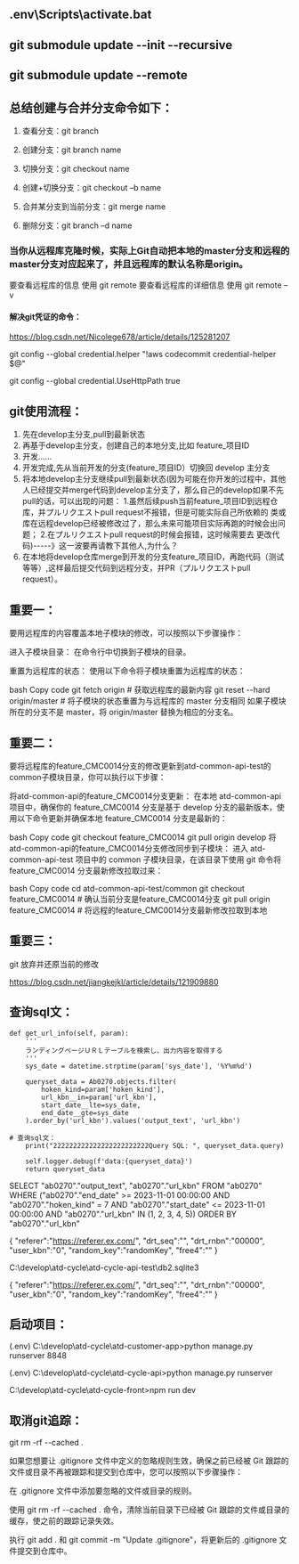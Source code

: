 ## .env\Scripts\activate.bat

## git submodule update --init --recursive
## git submodule update --remote


## 总结创建与合并分支命令如下：

1. 查看分支：git branch

2. 创建分支：git branch name

3. 切换分支：git checkout name

4. 创建+切换分支：git checkout –b name

5. 合并某分支到当前分支：git merge name

6. 删除分支：git branch –d name


### 当你从远程库克隆时候，实际上Git自动把本地的master分支和远程的master分支对应起来了，并且远程库的默认名称是origin。

要查看远程库的信息 使用 git remote
要查看远程库的详细信息 使用 git remote –v



#### 解决git凭证的命令：
https://blog.csdn.net/Nicolege678/article/details/125281207

git config --global credential.helper "!aws codecommit credential-helper $@"
 
git config --global credential.UseHttpPath true




## git使用流程：

1. 先在develop主分支,pull到最新状态
2. 再基于develop主分支，创建自己的本地分支,比如 feature_项目ID
3. 开发......
4. 开发完成,先从当前开发的分支(feature_项目ID）切换回 develop 主分支
5. 将本地develop主分支继续pull到最新状态(因为可能在你开发的过程中，其他人已经提交并merge代码到develop主分支了，那么自己的develop如果不先
  pull的话，可以出现的问题： 1.虽然后续push当前feature_项目ID到远程仓库，并プルリクエストpull request不报错，但是可能实际自己所依赖的
  类或库在远程develop已经被修改过了，那么未来可能项目实际再跑的时候会出问题； 2.在プルリクエストpull request的时候会报错，这时候需要去
  更改代码)-----》这一波要再请教下其他人,为什么？
6. 在本地将develop仓库merge到开发的分支feature_项目ID，再跑代码（测试等等）,这样最后提交代码到远程分支，并PR（プルリクエストpull request）。




## 重要一：

要用远程库的内容覆盖本地子模块的修改，可以按照以下步骤操作：

进入子模块目录： 在命令行中切换到子模块的目录。

重置为远程库的状态： 使用以下命令将子模块重置为远程库的状态：

bash
Copy code
git fetch origin        # 获取远程库的最新内容
git reset --hard origin/master    # 将子模块的状态重置为与远程库的 master 分支相同
如果子模块所在的分支不是 master，将 origin/master 替换为相应的分支名。



## 重要二：

要将远程库的feature_CMC0014分支的修改更新到atd-common-api-test的common子模块目录，你可以执行以下步骤：

将atd-common-api的feature_CMC0014分支更新：
在本地 atd-common-api 项目中，确保你的 feature_CMC0014 分支是基于 develop 分支的最新版本，使用以下命令更新并确保本地 feature_CMC0014 分支是最新的：

bash
Copy code
git checkout feature_CMC0014
git pull origin develop
将atd-common-api的feature_CMC0014分支修改同步到子模块：
进入 atd-common-api-test 项目中的 common 子模块目录，在该目录下使用 git 命令将 feature_CMC0014 分支最新修改拉取过来：

bash
Copy code
cd atd-common-api-test/common
git checkout feature_CMC0014     # 确认当前分支是feature_CMC0014分支
git pull origin feature_CMC0014  # 将远程的feature_CMC0014分支最新修改拉取到本地


## 重要三：

git 放弃并还原当前的修改

https://blog.csdn.net/jiangkejkl/article/details/121909880



## 查询sql文：
    def get_url_info(self, param):
        '''
        ランディングページＵＲＬテーブルを検索し、出力内容を取得する
        '''
        sys_date = datetime.strptime(param['sys_date'], '%Y%m%d')
        
        queryset_data = Ab0270.objects.filter(
            hoken_kind=param['hoken_kind'],
            url_kbn__in=param['url_kbn'],
            start_date__lte=sys_date,
            end_date__gte=sys_date
        ).order_by('url_kbn').values('output_text', 'url_kbn')
	
	# 查询sql文：
        print("222222222222222222222222Query SQL: ", queryset_data.query)  

        self.logger.debug(f'data:{queryset_data}')
        return queryset_data





SELECT "ab0270"."output_text", "ab0270"."url_kbn" FROM "ab0270" 
WHERE ("ab0270"."end_date" >= 2023-11-01 00:00:00 
AND "ab0270"."hoken_kind" = 7 
AND "ab0270"."start_date" <= 2023-11-01 00:00:00 
AND "ab0270"."url_kbn" IN (1, 2, 3, 4, 5)) 
ORDER BY "ab0270"."url_kbn"





{
"referer":"https://referer.ex.com/",
"drt_seq":"",
"drt_rnbn":"00000",
"user_kbn":"0",
"random_key":"randomKey",
"free4":""
}



C:\develop\atd-cycle\atd-cycle-api-test\db2.sqlite3





{
"referer":"https://referer.ex.com/",
"drt_seq":"",
"drt_rnbn":"00000",
"user_kbn":"0",
"random_key":"randomKey",
"free4":""
}







## 启动项目：

(.env) C:\develop\atd-cycle\atd-customer-app>python manage.py runserver 8848

(.env) C:\develop\atd-cycle\atd-cycle-api>python manage.py runserver

C:\develop\atd-cycle\atd-cycle-front>npm run dev


## 取消git追踪：
git rm -rf --cached .

如果您想要让 .gitignore 文件中定义的忽略规则生效，确保之前已经被 Git 跟踪的文件或目录不再被跟踪和提交到仓库中，您可以按照以下步骤操作：

在 .gitignore 文件中添加要忽略的文件或目录的规则。

使用 git rm -rf --cached . 命令，清除当前目录下已经被 Git 跟踪的文件或目录的缓存，使之前的跟踪记录失效。

执行 git add . 和 git commit -m "Update .gitignore"，将更新后的 .gitignore 文件提交到仓库中。

